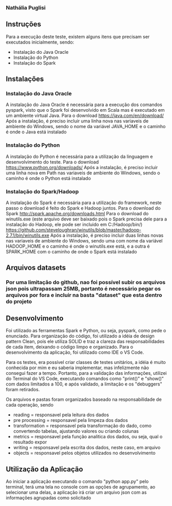 ### Nathália Puglisi

## Instruções
Para a execução deste teste, existem alguns itens que precisam ser executados inicialmente, sendo:
- Instalação do Java Oracle
- Instalação do Python
- Instalação do Spark

## Instalações
###  Instalação do Java Oracle
A instalação do Java Oracle é necessária para a execução dos comandos pyspark, visto que o Spark foi desenvolvido em Scala mas é executado em um ambiente virtual Java.
Para o download https://java.com/en/download/
Após a instalação, é preciso incluir uma linha nova nas variaveis de ambiente do Windows, sendo o nome da variável JAVA_HOME e o caminho é onde o Java está instalado

###  Instalação do Python
A instalação do Python é necessária para a utilização da linguagem e desenvolvimento do teste.
Para o download https://www.python.org/downloads/
Após a instalação, é preciso incluir uma linha nova em Path nas variaveis de ambiente do Windows, sendo o caminho é onde o Python está instalado

### Instalação do Spark/Hadoop
A instalação do Spark é necessária para a utilização do framework, neste passo o download é feito do Spark e Hadoop juntos.
Para o download do Spark http://spark.apache.org/downloads.html
Para o download do winutils.exe (este arquivo deve ser baixado pois o Spark precisa dele para a instalação do Hadoop, ele pode ser incluido em C:/Hadoop/bin/)
https://github.com/steveloughran/winutils/blob/master/hadoop-2.7.1/bin/winutils.exe
Após a instalação, é preciso incluir duas linhas novas nas variaveis de ambiente do Windows, sendo uma com nome da variável HADOOP_HOME e o caminho é onde o winutils.exe está, e a outra é SPARK_HOME com o caminho de onde o Spark está instalado

## Arquivos datasets
### Por uma limitação do github, nao foi possível subir os arquivos json pois ultrapassam 25MB, portanto é necessário pegar os arquivos por fora e incluir na basta "dataset" que esta dentro do projeto

## Desenvolvimento

Foi utilizado as ferramentas Spark e Python, ou seja, pyspark, como pede o enunciado.
Para organização do código, foi utilizado a idéia de design pattern Clean, pois ele utiliza SOLID e traz a clareza das responsabilidades de cada item, deixando o código limpo e organizado.
Para o desenvolvimento da aplicação, foi utilizado como IDE o VS Code.

Para os testes, era possível criar classes de testes unitários, a idéia é muito conhecida por mim e eu saberia implementar, mas infelizmente não consegui fazer a tempo. Portanto, para a validação das informações, utilizei do Terminal do VS Code, executando comandos como "print()" e "show()" com dados limitados a 100, e após validado, a limitação e os "debuggers" foram retirados.

Os arquivos e pastas foram organizados baseado na responsabilidade de cada operação, sendo
- reading = responsavel pela leitura dos dados
- pre processing = responsavel pela limpeza dos dados
- transformation = responsavel pela transformação do dado, como convertendo tabelas, ajustando valores ou criando colunas
- metrics = responsavel pela função analitica dos dados, ou seja, qual o resultado expor
- writing = responsavel pela escrita dos dados, neste caso, em arquivo
- objects = responsavel pelos objetos utilizados no desenvolvimento


## Utilização da Aplicação
Ao iniciar a aplicação executando o comando "python app.py" pelo terminal, terá uma tela no console com as opções de agrupamento, ao selecionar uma delas, a aplicação irá criar um arquivo json com as informações agrupadas como solicitado


